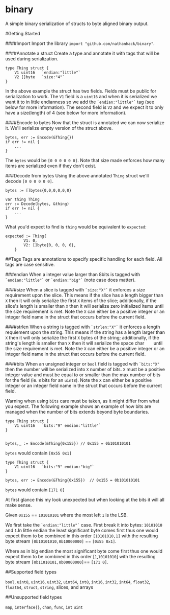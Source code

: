 # binary
A simple binary serialization of structs to byte aligned binary output.


#Getting Started

####Import
Import the library `import "github.com/nathanhack/binary"`.


####Annotate a struct
Create a type and annotate it with tags  that will be used during serialization.
```
type Thing struct {
	V1 uint16   `endian:"little"`
	V2 []byte   `size:"4"`
}
```
In the above example the struct has two fields. Fields must be public for serialization to work.  The `V1` field is a `uint16` and when it is serialized we want it to in little endianness so we add the ``` `endian:"little"` ``` tag (see below for more information). The second field is `V2` and we expect it to only have a size(length) of 4 (see below for more information). 

####Encode to bytes
Now that the struct is annotated we can now serialize it. We'll serialize empty version of the struct above.
```
bytes, err := Encode(&Thing{})
if err != nil {
	...
}
``` 

The `bytes` would be `[0 0 0 0 0 0]`. Note that size made enforces how many items are serialized even if they don't exist.


###Decode from bytes
Using the above annotated `Thing` struct we'll decode `[0 0 0 0 0 0]`.

```
bytes := []bytes{0,0,0,0,0,0}

var thing Thing
err := Decode(bytes, &thing)
if err != nil {
	...
}
```

What you'd expect to find is `thing` would be equivalent to `expected`:
```
expected := Thing{
		V1: 0,
		V2: []byte{0, 0, 0, 0},
	}
```

##Tags
Tags are annotations to specify specific handling for each field.  All tags are case sensitive. 

###endian
When a integer value larger than 8bits is tagged with ``` `endian:"little"` ``` or ``` `endian:"big"` ``` (note case does matter).

####size
When a slice is tagged with ``` `size:"X"` ``` it enforces a size requirement upon the slice.  This means if the slice has a length bigger than `X` then it will only serialize the first `X` items of the slice; additionally, if the slice's length is smaller than `X` then it will serialize zero initialized items until the size requirement is met. Note the `X` can either be a positive integer or an integer field name in the struct that occurs before the current field.

####strlen
When a string is tagged with ``` `strlen:"X"` ``` it enforces a length requiement upon the string. This means if the string has a length larger than `X` then it will only serialize the first `X` bytes of the string; additionally, if the string's length is smaller than `X` then it will serialize the space char ```   ``` until the size requirement is met. Note the `X` can either be a positive integer or an integer field name in the struct that occurs before the current field.

####bits
When an unsigned integer or `bool` field is tagged with ``` `bits:"X" ``` then the number will be serialized into `X` number of bits. `X` must be a positive integer value and must be equal to or smaller than the max number of bits for the field (ie. `8` bits for an `uint8`). Note the `X` can either be a positive integer or an integer field name in the struct that occurs before the current field.

Warning when using `bits` care must be taken, as it might differ from what you expect.  The following example shows an example of how bits are managed when the number of bits extends beyond byte boundaries.
```
type Thing struct {
	V1 uint16   `bits:"9" endian:"little"`
}


bytes,_ := Encode(&Thing{0x155}) // 0x155 = 0b101010101
```

`bytes` would contain `[0x55 0x1]` 

```
type Thing struct {
	V1 uint16   `bits:"9" endian:"big"`
}

bytes, err := Encode(&Thing{0x155})  // 0x155 = 0b101010101
```

`bytes` would contain `[171 0]`

At first glance this my look unexpected but when looking at the bits it will all make sense.

Given `0x155` == `101010101` where the most left `1` is the LSB. 

We first take the ``` `endian:"little"` ``` case. First break it into bytes: `10101010` and `1`.In little endian the least significant byte comes first thus one would expect them to be combined in this order ``` [10101010,1] ``` with the resulting byte stream `[0b10101010,0b10000000]` == `[0x55 0x1]`. 

Where as in big endian the most significant byte come first thus one would expect them to be combined in this order [`1`,`10101010`] with the resulting byte stream `[0b11010101,0b00000000]`== `[171 0]`.
  


##Supported field types

`bool`, `uint8`, `uint16`, `uint32`, `uint64`, `int8`, `int16`, `int32`, `int64`, `float32`, `float64`, `struct`, `string`, slices, and arrays 

##Unsupported field types

`map`, `interface{}`, `chan`, `func`, `int` `uint`